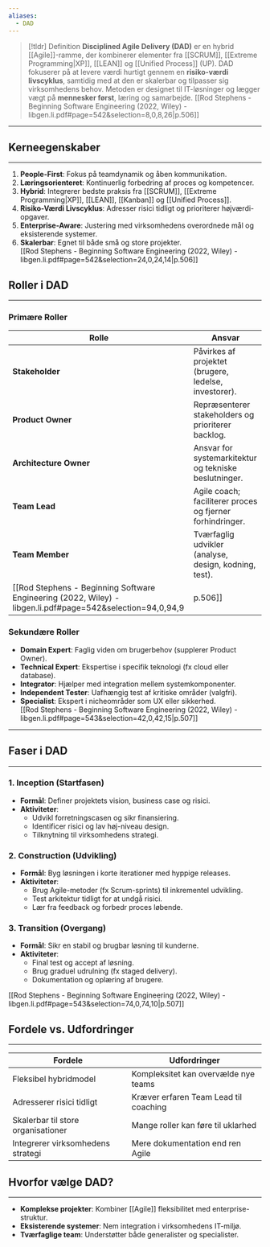 ```yaml
---
aliases:
  - DAD
---
```


>[!tldr] Definition
**Disciplined Agile Delivery (DAD)** er en hybrid [[Agile]]-ramme, der kombinerer elementer fra [[SCRUM]], [[Extreme Programming|XP]], [[LEAN]] og [[Unified Process]] (UP). DAD fokuserer på at levere værdi hurtigt gennem en **risiko-værdi livscyklus**, samtidig med at den er skalerbar og tilpasser sig virksomhedens behov. Metoden er designet til IT-løsninger og lægger vægt på **mennesker først**, læring og samarbejde.
[[Rod Stephens - Beginning Software Engineering (2022, Wiley) - libgen.li.pdf#page=542&selection=8,0,8,26|p.506]]

---

## Kerneegenskaber
---
1. **People-First**: Fokus på teamdynamik og åben kommunikation.  
2. **Læringsorienteret**: Kontinuerlig forbedring af proces og kompetencer.  
3. **Hybrid**: Integrerer bedste praksis fra [[SCRUM]], [[Extreme Programming|XP]], [[LEAN]], [[Kanban]] og [[Unified Process]].  
4. **Risiko-Værdi Livscyklus**: Adresser risici tidligt og prioriterer højværdi-opgaver.  
5. **Enterprise-Aware**: Justering med virksomhedens overordnede mål og eksisterende systemer.  
6. **Skalerbar**: Egnet til både små og store projekter.  
[[Rod Stephens - Beginning Software Engineering (2022, Wiley) - libgen.li.pdf#page=542&selection=24,0,24,14|p.506]]

## Roller i DAD
---
### Primære Roller
| **Rolle**             | **Ansvar**                                                                 |
|------------------------|----------------------------------------------------------------------------|
| **Stakeholder**        | Påvirkes af projektet (brugere, ledelse, investorer).                      |
| **Product Owner**      | Repræsenterer stakeholders og prioriterer backlog.                         |
| **Architecture Owner** | Ansvar for systemarkitektur og tekniske beslutninger.                      |
| **Team Lead**          | Agile coach; faciliterer proces og fjerner forhindringer.                  |
| **Team Member**        | Tværfaglig udvikler (analyse, design, kodning, test).                      |
[[Rod Stephens - Beginning Software Engineering (2022, Wiley) - libgen.li.pdf#page=542&selection=94,0,94,9|p.506]]
### Sekundære Roller
- **Domain Expert**: Faglig viden om brugerbehov (supplerer Product Owner).  
- **Technical Expert**: Ekspertise i specifik teknologi (fx cloud eller database).  
- **Integrator**: Hjælper med integration mellem systemkomponenter.  
- **Independent Tester**: Uafhængig test af kritiske områder (valgfri).  
- **Specialist**: Ekspert i nicheområder som UX eller sikkerhed.  
[[Rod Stephens - Beginning Software Engineering (2022, Wiley) - libgen.li.pdf#page=543&selection=42,0,42,15|p.507]]
---

## Faser i DAD
---
### 1. Inception (Startfasen)
- **Formål**: Definer projektets vision, business case og risici.  
- **Aktiviteter**:  
  - Udvikl forretningscasen og sikr finansiering.  
  - Identificer risici og lav høj-niveau design.  
  - Tilknytning til virksomhedens strategi.  

### 2. Construction (Udvikling)
- **Formål**: Byg løsningen i korte iterationer med hyppige releases.  
- **Aktiviteter**:  
  - Brug Agile-metoder (fx Scrum-sprints) til inkrementel udvikling.  
  - Test arkitektur tidligt for at undgå risici.  
  - Lær fra feedback og forbedr proces løbende.  

### 3. Transition (Overgang)
- **Formål**: Sikr en stabil og brugbar løsning til kunderne.  
- **Aktiviteter**:  
  - Final test og accept af løsning.  
  - Brug graduel udrulning (fx staged delivery).  
  - Dokumentation og oplæring af brugere.  

[[Rod Stephens - Beginning Software Engineering (2022, Wiley) - libgen.li.pdf#page=543&selection=74,0,74,10|p.507]]
## Fordele vs. Udfordringer
---

| **Fordele**                          | **Udfordringer**                          |
|---------------------------------------|--------------------------------------------|
| Fleksibel hybridmodel                 | Kompleksitet kan overvælde nye teams       |
| Adresserer risici tidligt             | Kræver erfaren Team Lead til coaching      |
| Skalerbar til store organisationer    | Mange roller kan føre til uklarhed         |
| Integrerer virksomhedens strategi     | Mere dokumentation end ren Agile           |


## Hvorfor vælge DAD?
---
- **Komplekse projekter**: Kombiner [[Agile]] fleksibilitet med enterprise-struktur.  
- **Eksisterende systemer**: Nem integration i virksomhedens IT-miljø.  
- **Tværfaglige team**: Understøtter både generalister og specialister.  